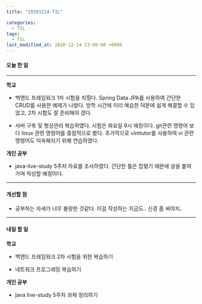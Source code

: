 ```yaml
---
title: "20201214-TIL"

categories:
  - TIL
tags:
  - TIL
last_modified_at: 2020-12-14 23:00:00 +0900
---
```


#### 오늘 한 일

---

__학교__

 - 백엔드 프레임워크 1차 시험을 치뤘다. Spring Data JPA를 사용하여 간단한 CRUD를 사용한 예제가 나왔다. 방학 시간에 미리 예습한 덕분에 쉽게 해결할 수 있었고, 2차 시험도 잘 준비해야 겠다.  

 - 서버 구축 및 형상관리 복습하였다. 시험은 화요일 9시 예정이다. git관련 명령어 보다 linux 관련 명령어를 중점적으로 봤다. 추가적으로 vimtutor를 사용하여 vi 관련 명령어도 익숙해지기 위해 연습하였다. 

__개인 공부__

 - java-live-study 5주차 자료를 조사하였다. 간단한 틀은 잡혔기 때문에 살을 붙여가며 작성할 예정이다.

---

#### 개선할 점
 
 - 공부하는 자세가 너무 불량한 것같다. 이걸 작성하는 지금도.. 신경 좀 써야지..

---

#### 내일 할 일

__학교__

 - 백엔드 프레임워크 2차 시험을 위한 복습하기

 - 네트워크 프로그래밍 복습하기

__개인 공부__

 - java live-study 5주차 과제 정리하기
